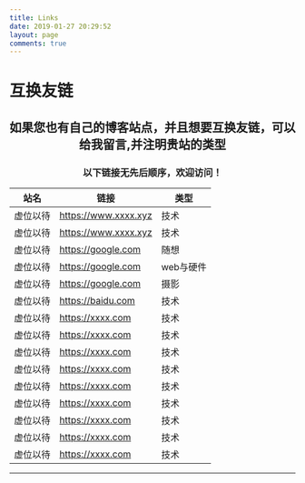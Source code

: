 ```yaml
---
title: Links
date: 2019-01-27 20:29:52
layout: page
comments: true
---
```


# 互换友链

<h2 align="center">如果您也有自己的博客站点，并且想要互换友链，可以给我留言,并注明贵站的类型</h2>
<h3 align="center">以下链接无先后顺序，欢迎访问！</h3>
<div align="center">
	<table><thead><tr><th>站名</th><th>链接</th><th>类型</th></tr></thead><tbody><tr><td>虚位以待</td><td><a href="https://ccyh.xyz" target="_blank" rel="noopener">https://www.xxxx.xyz</a></td><td>技术</td></tr><tr><td>虚位以待</td><td><a href="https://google.com" target="_blank" rel="noopener">https://www.xxxx.xyz</a></td><td>技术</td></tr><tr><td>虚位以待</td><td><a href="https://google.com" target="_blank" rel="noopener">https://google.com</a></td><td>随想</td></tr><tr><td>虚位以待</td><td><a href="https://w3c.ink/" target="_blank" rel="noopener">https://google.com</a></td><td>web与硬件</td></tr><tr><td>虚位以待</td><td><a href="http://google.com" target="_blank" rel="noopener">https://google.com</a></td><td>摄影</td></tr><tr><td>虚位以待</td><td><a href="https://baidu.com" target="_blank" rel="noopener">https://baidu.com</a></td><td>技术</td></tr><tr><td>虚位以待</td><td><a href="https://baidu.com" target="_blank" rel="noopener">https://xxxx.com</a></td><td>技术</td></tr><tr><td>虚位以待</td><td><a href="https://baidu.com" target="_blank" rel="noopener">https://xxxx.com</a></td><td>技术</td></tr><tr><td>虚位以待</td><td><a href="https://baidu.com" target="_blank" rel="noopener">https://xxxx.com</a></td><td>技术</td></tr><tr><td>虚位以待</td><td><a href="https://baidu.com" target="_blank" rel="noopener">https://xxxx.com</a></td><td>技术</td></tr><tr><td>虚位以待</td><td><a href="https://baidu.com" target="_blank" rel="noopener">https://xxxx.com</a></td><td>技术</td></tr><tr><td>虚位以待</td><td><a href="https://baidu.com" target="_blank" rel="noopener">https://xxxx.com</a></td><td>技术</td></tr><tr><td>虚位以待</td><td><a href="https://baidu.com" target="_blank" rel="noopener">https://xxxx.com</a></td><td>技术</td></tr><tr><td>虚位以待</td><td><a href="https://baidu.com" target="_blank" rel="noopener">https://xxxx.com</a></td><td>技术</td></tr><tr><td>虚位以待</td><td><a href="https://baidu.com" target="_blank" rel="noopener">https://xxxx.com</a></td><td>技术</td></tr></tbody></table>
</div>

---
